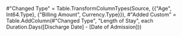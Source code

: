 #"Changed Type" = Table.TransformColumnTypes(Source, {{"Age", Int64.Type}, {"Billing Amount", Currency.Type}}),
#"Added Custom" = Table.AddColumn(#"Changed Type", "Length of Stay", each Duration.Days([Discharge Date] - [Date of Admission]))
